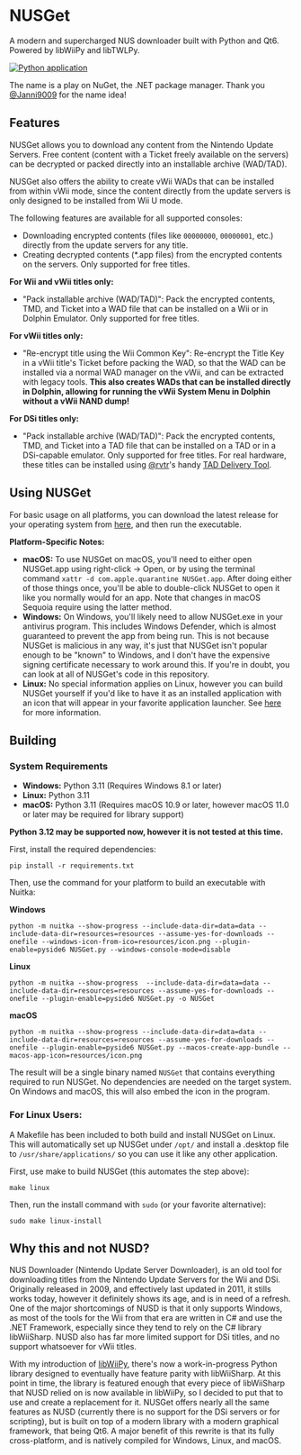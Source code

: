 # NUSGet
A modern and supercharged NUS downloader built with Python and Qt6. Powered by libWiiPy and libTWLPy. 

[![Python application](https://github.com/NinjaCheetah/NUSGet/actions/workflows/python-build.yml/badge.svg)](https://github.com/NinjaCheetah/NUSGet/actions/workflows/python-build.yml)

The name is a play on NuGet, the .NET package manager. Thank you [@Janni9009](https://github.com/Janni9009) for the name idea!

## Features
NUSGet allows you to download any content from the Nintendo Update Servers. Free content (content with a Ticket freely available on the servers) can be decrypted or packed directly into an installable archive (WAD/TAD).

NUSGet also offers the ability to create vWii WADs that can be installed from within vWii mode, since the content directly from the update servers is only designed to be installed from Wii U mode.

The following features are available for all supported consoles:
- Downloading encrypted contents (files like `00000000`, `00000001`, etc.) directly from the update servers for any title.
- Creating decrypted contents (*.app files) from the encrypted contents on the servers. Only supported for free titles.

**For Wii and vWii titles only:**
- "Pack installable archive (WAD/TAD)": Pack the encrypted contents, TMD, and Ticket into a WAD file that can be installed on a Wii or in Dolphin Emulator. Only supported for free titles.

**For vWii titles only:**
- "Re-encrypt title using the Wii Common Key": Re-encrypt the Title Key in a vWii title's Ticket before packing the WAD, so that the WAD can be installed via a normal WAD manager on the vWii, and can be extracted with legacy tools. **This also creates WADs that can be installed directly in Dolphin, allowing for running the vWii System Menu in Dolphin without a vWii NAND dump!**

**For DSi titles only:**
- "Pack installable archive (WAD/TAD)": Pack the encrypted contents, TMD, and Ticket into a TAD file that can be installed on a TAD or in a DSi-capable emulator. Only supported for free titles. For real hardware, these titles can be installed using [@rvtr](https://github.com/rvtr)'s handy [TAD Delivery Tool](https://github.com/rvtr/TDT).

## Using NUSGet
For basic usage on all platforms, you can download the latest release for your operating system from [here](https://github.com/NinjaCheetah/NUSGet/releases/latest), and then run the executable.

**Platform-Specific Notes:**
- **macOS:** To use NUSGet on macOS, you'll need to either open NUSGet.app using right-click -> Open, or by using the terminal command `xattr -d com.apple.quarantine NUSGet.app`. After doing either of those things once, you'll be able to double-click NUSGet to open it like you normally would for an app. Note that changes in macOS Sequoia require using the latter method.
- **Windows:** On Windows, you'll likely need to allow NUSGet.exe in your antivirus program. This includes Windows Defender, which is almost guaranteed to prevent the app from being run. This is not because NUSGet is malicious in any way, it's just that NUSGet isn't popular enough to be "known" to Windows, and I don't have the expensive signing certificate necessary to work around this. If you're in doubt, you can look at all of NUSGet's code in this repository.
- **Linux:** No special information applies on Linux, however you can build NUSGet yourself if you'd like to have it as an installed application with an icon that will appear in your favorite application launcher. See [here](https://github.com/NinjaCheetah/NUSGet?tab=readme-ov-file#for-linux-users) for more information.

## Building
### System Requirements
- **Windows:** Python 3.11 (Requires Windows 8.1 or later)
- **Linux:** Python 3.11
- **macOS:** Python 3.11 (Requires macOS 10.9 or later, however macOS 11.0 or later may be required for library support)

**Python 3.12 may be supported now, however it is not tested at this time.**

First, install the required dependencies:
```
pip install -r requirements.txt
```
Then, use the command for your platform to build an executable with Nuitka:

**Windows**
```shell
python -m nuitka --show-progress --include-data-dir=data=data --include-data-dir=resources=resources --assume-yes-for-downloads --onefile --windows-icon-from-ico=resources/icon.png --plugin-enable=pyside6 NUSGet.py --windows-console-mode=disable
```

**Linux**
```shell
python -m nuitka --show-progress  --include-data-dir=data=data --include-data-dir=resources=resources --assume-yes-for-downloads --onefile --plugin-enable=pyside6 NUSGet.py -o NUSGet
```

**macOS**
```shell
python -m nuitka --show-progress --include-data-dir=data=data --include-data-dir=resources=resources --assume-yes-for-downloads --onefile --plugin-enable=pyside6 NUSGet.py --macos-create-app-bundle --macos-app-icon=resources/icon.png
```

The result will be a single binary named `NUSGet` that contains everything required to run NUSGet. No dependencies are needed on the target system. On Windows and macOS, this will also embed the icon in the program.


### For Linux Users:
A Makefile has been included to both build and install NUSGet on Linux. This will automatically set up NUSGet under `/opt/` and install a .desktop file to `/usr/share/applications/` so you can use it like any other application.

First, use make to build NUSGet (this automates the step above):
```shell
make linux
```

Then, run the install command with `sudo` (or your favorite alternative):
```shell
sudo make linux-install
```


## Why this and not NUSD?
NUS Downloader (Nintendo Update Server Downloader), is an old tool for downloading titles from the Nintendo Update Servers for the Wii and DSi. Originally released in 2009, and effectively last updated in 2011, it stills works today, however it definitely shows its age, and is in need of a refresh. One of the major shortcomings of NUSD is that it only supports Windows, as most of the tools for the Wii from that era are written in C# and use the .NET Framework, especially since they tend to rely on the C# library libWiiSharp. NUSD also has far more limited support for DSi titles, and no support whatsoever for vWii titles.

With my introduction of [libWiiPy](https://github.com/NinjaCheetah/libWiiPy), there's now a work-in-progress Python library designed to eventually have feature parity with libWiiSharp. At this point in time, the library is featured enough that every piece of libWiiSharp that NUSD relied on is now available in libWiiPy, so I decided to put that to use and create a replacement for it. NUSGet offers nearly all the same features as NUSD (currently there is no support for the DSi servers or for scripting), but is built on top of a modern library with a modern graphical framework, that being Qt6. A major benefit of this rewrite is that its fully cross-platform, and is natively compiled for Windows, Linux, and macOS.
